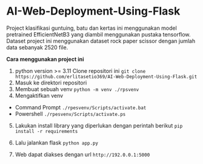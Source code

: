 # AI-Web-Deployment-Using-Flask

Project klasifikasi guntuing, batu dan kertas ini menggunakan model pretrained EfficientNetB3 yang diambil menggunakan pustaka tensorflow. Dataset project ini menggunakan dataset rock paper scissor dengan jumlah data sebanyak 2520 file. 

**Cara menggunakan project ini**

1. python version >= 3.11 Clone repositori ini
```git clone https://github.com/erlitasetio369/AI-Web-Deployment-Using-Flask.git``` 
2. Masuk ke direktori repositori
3. Membuat sebuah venv 
```python -m venv ./rpsvenv```
4. Mengaktifkan venv
- Command Prompt
```./rpesvenv/Scripts/activate.bat```
- Powershell
```./rpesvenv/Scripts/activate.ps```

5. Lakukan install library yang diperlukan dengan perintah berikut
```pip install -r requirements```
6. Lalu jalankan flask
```python app.py```

7. Web dapat diakses dengan url ```http://192.0.0.1:5000```
